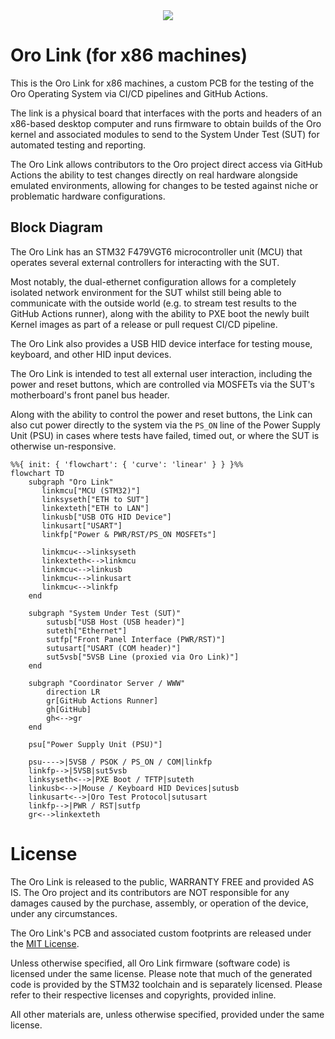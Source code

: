 <div align="center">
	<img src="https://github.com/oro-os/oro-link-x86/raw/master/Asset/oro-banner.svg?sanitize=true" />
</div>

# Oro Link (for x86 machines)

This is the Oro Link for x86 machines, a custom PCB for the testing of
the Oro Operating System via CI/CD pipelines and GitHub Actions.

The link is a physical board that interfaces with the ports and headers
of an x86-based desktop computer and runs firmware to obtain builds of
the Oro kernel and associated modules to send to the System Under Test (SUT)
for automated testing and reporting.

The Oro Link allows contributors to the Oro project direct access via
GitHub Actions the ability to test changes directly on real hardware
alongside emulated environments, allowing for changes to be tested
against niche or problematic hardware configurations.

## Block Diagram

The Oro Link has an STM32 F479VGT6 microcontroller unit (MCU) that
operates several external controllers for interacting with the SUT.

Most notably, the dual-ethernet configuration allows for a completely
isolated network environment for the SUT whilst still being able to
communicate with the outside world (e.g. to stream test results to
the GitHub Actions runner), along with the ability to PXE boot the
newly built Kernel images as part of a release or pull request CI/CD
pipeline.

The Oro Link also provides a USB HID device interface for testing
mouse, keyboard, and other HID input devices.

The Oro Link is intended to test all external user interaction,
including the power and reset buttons, which are controlled via
MOSFETs via the SUT's motherboard's front panel bus header.

Along with the ability to control the power and reset buttons,
the Link can also cut power directly to the system via the `PS_ON`
line of the Power Supply Unit (PSU) in cases where tests have failed,
timed out, or where the SUT is otherwise un-responsive.

```mermaid
%%{ init: { 'flowchart': { 'curve': 'linear' } } }%%
flowchart TD
    subgraph "Oro Link"
       linkmcu["MCU (STM32)"]
       linksyseth["ETH to SUT"]
       linkexteth["ETH to LAN"]
       linkusb["USB OTG HID Device"]
       linkusart["USART"]
       linkfp["Power & PWR/RST/PS_ON MOSFETs"]

       linkmcu<-->linksyseth
       linkexteth<-->linkmcu
       linkmcu<-->linkusb
       linkmcu<-->linkusart
       linkmcu<-->linkfp
    end

    subgraph "System Under Test (SUT)"
        sutusb["USB Host (USB header)"]
        suteth["Ethernet"]
        sutfp["Front Panel Interface (PWR/RST)"]
        sutusart["USART (COM header)"]
        sut5vsb["5VSB Line (proxied via Oro Link)"]
    end

    subgraph "Coordinator Server / WWW"
        direction LR
        gr[GitHub Actions Runner]
        gh[GitHub]
        gh<-->gr
    end

    psu["Power Supply Unit (PSU)"]

    psu---->|5VSB / PSOK / PS_ON / COM|linkfp
    linkfp-->|5VSB|sut5vsb
    linksyseth<-->|PXE Boot / TFTP|suteth
    linkusb<-->|Mouse / Keyboard HID Devices|sutusb
    linkusart<-->|Oro Test Protocol|sutusart
    linkfp-->|PWR / RST|sutfp
    gr<-->linkexteth
```

# License

The Oro Link is released to the public, WARRANTY FREE
and provided AS IS. The Oro project and its contributors are NOT
responsible for any damages caused by the purchase, assembly, or operation
of the device, under any circumstances.

The Oro Link's PCB and associated custom footprints are released
under the [MIT License](LICENSE).

Unless otherwise specified, all Oro Link firmware (software code)
is licensed under the same license. Please note that much of the
generated code is provided by the STM32 toolchain and is separately
licensed. Please refer to their respective licenses and copyrights,
provided inline.

All other materials are, unless otherwise specified, provided
under the same license.
